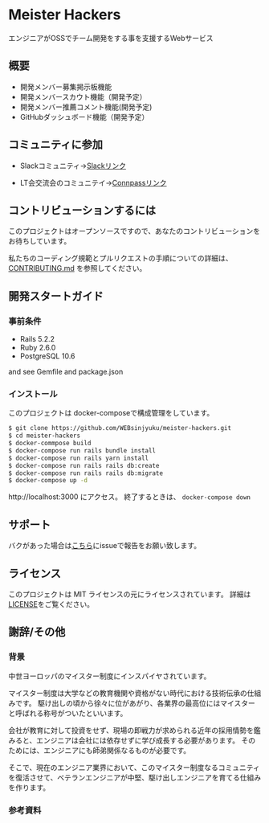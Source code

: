 Meister Hackers
===

エンジニアがOSSでチーム開発をする事を支援するWebサービス

## 概要

* 開発メンバー募集掲示板機能
* 開発メンバースカウト機能（開発予定）
* 開発メンバー推薦コメント機能(開発予定)
* GitHubダッシュボード機能（開発予定）

## コミュニティに参加

* Slackコミュニティ→[Slackリンク](https://join.slack.com/t/meister-hackers/shared_invite/enQtNTYyMzAyNDM2MjI2LTAzYjIyYmY0ZWM5YWQ2ODc3M2Y4MGI3MWYxMTVmODk5NWU0NmNmMDc1NjVjMDBmODcxZDkyNjUwZTgxMTM0M2I)

* LT会交流会のコミュニテイ→[Connpassリンク](https://ossteam.connpass.com/)

## コントリビューションするには

このプロジェクトはオープンソースですので、あなたのコントリビューションをお待ちしています。

私たちのコーディング規範とプルリクエストの手順についての詳細は、
[CONTRIBUTING.md](https://github.com/WEBsinjyuku/meister-hackers/blob/master/CONTRIBUTING.md) を参照してください。

## 開発スタートガイド

### 事前条件

* Rails 5.2.2
* Ruby 2.6.0
* PostgreSQL 10.6

and see Gemfile and package.json

### インストール

このプロジェクトは docker-composeで構成管理をしています。

```bash
$ git clone https://github.com/WEBsinjyuku/meister-hackers.git
$ cd meister-hackers
$ docker-commpose build
$ docker-compose run rails bundle install
$ docker-compose run rails yarn install
$ docker-compose run rails rails db:create
$ docker-compose run rails rails db:migrate
$ docker-compose up -d
```

http://localhost:3000 にアクセス。 終了するときは、 `docker-compose down`

## サポート

バクがあった場合は[こちら](https://github.com/WEBsinjyuku/meister-hackers-support)にissueで報告をお願い致します。

## ライセンス

このプロジェクトは MIT ライセンスの元にライセンスされています。 
詳細は[LICENSE](https://github.com/WEBsinjyuku/meister-hackers/blob/master/LICENSE)をご覧ください。

## 謝辞/その他

### 背景

中世ヨーロッパのマイスター制度にインスパイヤされています。

マイスター制度は大学などの教育機関や資格がない時代における技術伝承の仕組みです。
駆け出しの頃から徐々に位があがり、各業界の最高位にはマイスターと呼ばれる称号がついたといいます。

会社が教育に対して投資をせず、現場の即戦力が求められる近年の採用情勢を鑑みると、エンジニアは会社には依存せずに学び成長する必要があります。
そのためには、エンジニアにも師弟関係なるものが必要です。

そこで、現在のエンジニア業界において、このマイスター制度なるコミュニティを復活させて、ベテランエンジニアが中堅、駆け出しエンジニアを育てる仕組みを作ります。

### 参考資料
